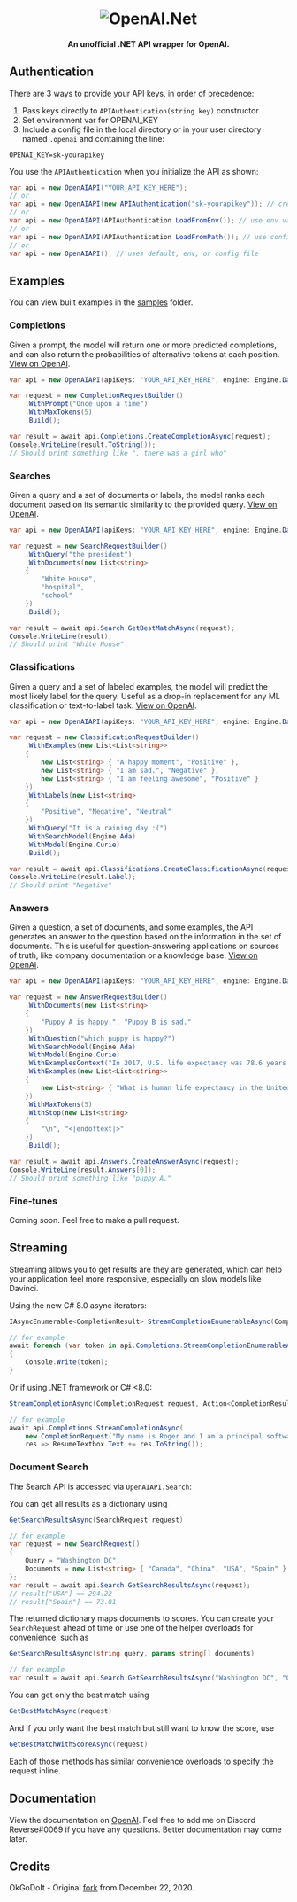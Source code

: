 <h1 align="center">
<img src="https://raw.githubusercontent.com/WilliamWelsh/OpenAI.Net/main/logo.png" alt="OpenAI.Net" />
</h1>
<h4 align="center">An unofficial .NET API wrapper for OpenAI.</h4>

## Authentication
There are 3 ways to provide your API keys, in order of precedence:
1.  Pass keys directly to `APIAuthentication(string key)` constructor
2.  Set environment var for OPENAI_KEY
3.  Include a config file in the local directory or in your user directory named `.openai` and containing the line:
```shell
OPENAI_KEY=sk-yourapikey
```

You use the `APIAuthentication` when you initialize the API as shown:
```csharp
var api = new OpenAIAPI("YOUR_API_KEY_HERE");
// or
var api = new OpenAIAPI(new APIAuthentication("sk-yourapikey")); // create object manually
// or
var api = new OpenAIAPI(APIAuthentication LoadFromEnv()); // use env vars
// or
var api = new OpenAIAPI(APIAuthentication LoadFromPath()); // use config file (optionally specify where to look)
// or
var api = new OpenAIAPI(); // uses default, env, or config file
```

## Examples

You can view built examples in the [samples](https://github.com/WilliamWelsh/OpenAI.Net/tree/main/samples) folder.  

### Completions
Given a prompt, the model will return one or more predicted completions, and can also return the probabilities of alternative tokens at each position. [View on OpenAI](https://beta.openai.com/docs/api-reference/completions).  

```csharp
var api = new OpenAIAPI(apiKeys: "YOUR_API_KEY_HERE", engine: Engine.Davinci);

var request = new CompletionRequestBuilder()
    .WithPrompt("Once upon a time")
    .WithMaxTokens(5)
    .Build();

var result = await api.Completions.CreateCompletionAsync(request);
Console.WriteLine(result.ToString());
// Should print something like ", there was a girl who"
```

### Searches
Given a query and a set of documents or labels, the model ranks each document based on its semantic similarity to the provided query. [View on OpenAI](https://beta.openai.com/docs/api-reference/searches).  

```csharp
var api = new OpenAIAPI(apiKeys: "YOUR_API_KEY_HERE", engine: Engine.Davinci);

var request = new SearchRequestBuilder()
    .WithQuery("the president")
    .WithDocuments(new List<string>
    {
        "White House",
        "hospital",
        "school"
    })
    .Build();

var result = await api.Search.GetBestMatchAsync(request);
Console.WriteLine(result);
// Should print "White House"
```

### Classifications
Given a query and a set of labeled examples, the model will predict the most likely label for the query. Useful as a drop-in replacement for any ML classification or text-to-label task. [View on OpenAI](https://beta.openai.com/docs/api-reference/classifications).  

```csharp
var api = new OpenAIAPI(apiKeys: "YOUR_API_KEY_HERE", engine: Engine.Davinci);

var request = new ClassificationRequestBuilder()
    .WithExamples(new List<List<string>>
    {
        new List<string> { "A happy moment", "Positive" },
        new List<string> { "I am sad.", "Negative" },
        new List<string> { "I am feeling awesome", "Positive" }
    })
    .WithLabels(new List<string>
    {
        "Positive", "Negative", "Neutral"
    })
    .WithQuery("It is a raining day :(")
    .WithSearchModel(Engine.Ada)
    .WithModel(Engine.Curie)
    .Build();

var result = await api.Classifications.CreateClassificationAsync(request);
Console.WriteLine(result.Label);
// Should print "Negative"
```

### Answers
Given a question, a set of documents, and some examples, the API generates an answer to the question based on the information in the set of documents. This is useful for question-answering applications on sources of truth, like company documentation or a knowledge base. [View on OpenAI](https://beta.openai.com/docs/api-reference/answers).  

```csharp
var api = new OpenAIAPI(apiKeys: "YOUR_API_KEY_HERE", engine: Engine.Davinci);

var request = new AnswerRequestBuilder()
    .WithDocuments(new List<string>
    {
    	"Puppy A is happy.", "Puppy B is sad."
    })
    .WithQuestion("which puppy is happy?")
    .WithSearchModel(Engine.Ada)
    .WithModel(Engine.Curie)
    .WithExamplesContext("In 2017, U.S. life expectancy was 78.6 years.")
    .WithExamples(new List<List<string>>
    {
    	new List<string> { "What is human life expectancy in the United States?", "78 years." }
    })
    .WithMaxTokens(5)
    .WithStop(new List<string>
    {
    	"\n", "<|endoftext|>"
    })
    .Build();

var result = await api.Answers.CreateAnswerAsync(request);
Console.WriteLine(result.Answers[0]);
// Should print something like "puppy A."
```

### Fine-tunes
Coming soon. Feel free to make a pull request.

## Streaming
Streaming allows you to get results are they are generated, which can help your application feel more responsive, especially on slow models like Davinci.

Using the new C# 8.0 async iterators:
```csharp
IAsyncEnumerable<CompletionResult> StreamCompletionEnumerableAsync(CompletionRequest request)

// for example
await foreach (var token in api.Completions.StreamCompletionEnumerableAsync(new CompletionRequest("My name is Roger and I am a principal software engineer at Salesforce.  This is my resume:", 200, 0.5, presencePenalty: 0.1, frequencyPenalty: 0.1)))
{
	Console.Write(token);
}
```

Or if using .NET framework or C# <8.0:
```csharp
StreamCompletionAsync(CompletionRequest request, Action<CompletionResult> resultHandler)

// for example
await api.Completions.StreamCompletionAsync(
	new CompletionRequest("My name is Roger and I am a principal software engineer at Salesforce.  This is my resume:", 200, 0.5, presencePenalty: 0.1, frequencyPenalty: 0.1),
	res => ResumeTextbox.Text += res.ToString());
```

### Document Search
The Search API is accessed via `OpenAIAPI.Search`:

You can get all results as a dictionary using
```csharp
GetSearchResultsAsync(SearchRequest request)

// for example
var request = new SearchRequest()
{
	Query = "Washington DC",
	Documents = new List<string> { "Canada", "China", "USA", "Spain" }
};
var result = await api.Search.GetSearchResultsAsync(request);
// result["USA"] == 294.22
// result["Spain"] == 73.81
```

The returned dictionary maps documents to scores.  You can create your `SearchRequest` ahead of time or use one of the helper overloads for convenience, such as
```csharp
GetSearchResultsAsync(string query, params string[] documents)

// for example
var result = await api.Search.GetSearchResultsAsync("Washington DC", "Canada", "China", "USA", "Spain");
```

You can get only the best match using
```csharp
GetBestMatchAsync(request)
```

And if you only want the best match but still want to know the score, use
```csharp
GetBestMatchWithScoreAsync(request)
```
Each of those methods has similar convenience overloads to specify the request inline.

## Documentation

View the documentation on [OpenAI](https://beta.openai.com/docs/introduction/overview). Feel free to add me on Discord Reverse#0069 if you have any questions. Better documentation may come later.

## Credits
OkGoDoIt - Original [fork](https://github.com/OkGoDoIt/OpenAI-API-dotnet/tree/e07bfe2ddeea40380beb923f36fca9853830d7d7) from December 22, 2020.
